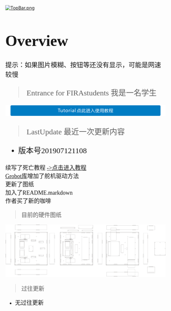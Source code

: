 [![TopBar.png](https://i.loli.net/2019/07/12/5d28381939e7548213.png)](https://i.loli.net/2019/07/12/5d28381939e7548213.png)

<font face="等线" size=5>  

# Overview

`提示：如果图片模糊、按钮等还没有显示，可能是网速较慢`

> Entrance for FIRAstudents 我是一名学生
> 
[![entrance](TutorialButton.png)](https://github.com/visualDust/FIRAHandling/blob/master/Documents/LibDoc.markdown)

> LastUpdate 最近一次更新内容

* 版本号201907121108

<font face="等线" size =4>

续写了死亡教程  [->点击进入教程](https://github.com/visualDust/FIRAHandling/blob/master/Documents/LibDoc.markdown "点击进入教程")  
[Grobot库](https://github.com/visualDust/FIRAHandling/blob/master/Libiaries/Grobot.h "Grobot.h")增加了舵机驱动方法  
更新了图纸  
加入了README.markdown  
作者买了新的咖啡

> 目前的硬件图纸

![Robot](Robot.png)  

> 过往更新

* 无过往更新



